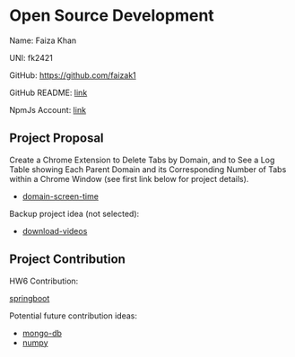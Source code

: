 # Open Source Development

Name: Faiza Khan

UNI: fk2421

GitHub: <https://github.com/faizak1>

GitHub README: [link](https://github.com/faizak1/faizak1/blob/main/README.md)

NpmJs Account: [link](https://www.npmjs.com/~faizak1)

## Project Proposal

Create a Chrome Extension to Delete Tabs by Domain, and to See a Log Table showing Each Parent Domain and its Corresponding Number of Tabs within a Chrome Window (see first link below for project details).

- [domain-screen-time](../projects/javascript/domain-screen-time.md)

Backup project idea (not selected):

- [download-videos](../projects/javascript/fast-downloads.md)

## Project Contribution

HW6 Contribution:

[springboot](https://github.com/spring-projects/spring-boot/pull/34771)

Potential future contribution ideas:

- [mongo-db](../projects/javascript/mongo-db.md)
- [numpy](../projects/python/numpy.md)
